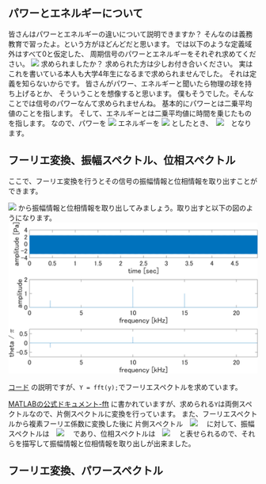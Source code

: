 ## パワーとエネルギーについて
皆さんはパワーとエネルギーの違いについて説明できますか？
そんなのは義務教育で習ったよ。という方がほどんどだと思います。
では以下のような定義域外はすべて0と仮定した、
周期信号のパワーとエネルギーをそれぞれ求めてください。
<img src="https://latex.codecogs.com/gif.latex?y(t)&space;=&space;\sqrt{2}&space;\sin{(20^3\pi&space;t)}&space;\mbox{&space;}&space;\{&space;t:0\leq&space;t&space;\leq&space;10&space;\}" />
求められましたか？
求められた方は少しお付き合いください。
実はこれを書いている本人も大学4年生になるまで求められませんでした。
それは定義を知らないからです。
皆さんがパワー、エネルギーと聞いたら物理の球を持ち上げるとか、
そういうことを想像すると思います。
僕もそうでした。そんなことでは信号のパワーなんて求められませんね。
基本的にパワーとは二乗平均値のことを指します。
そして、エネルギーとは二乗平均値に時間を乗じたものを指します。
なので、パワーを
<img src="https://latex.codecogs.com/gif.latex?P" />
エネルギーを
<img src="https://latex.codecogs.com/gif.latex?E" />
としたとき、　<img src="https://latex.codecogs.com/gif.latex?P&space;=&space;\frac{1}{T}&space;\int_{0}^{T}&space;|y(t)|^2&space;td&space;=&space;1&space;,&space;E&space;=&space;\int_{0}^{T}|y(t)|^2&space;td&space;=&space;10" />　となります。

## フーリエ変換、振幅スペクトル、位相スペクトル
ここで、フーリエ変換を行うとその信号の振幅情報と位相情報を取り出すことができます。

<img src="https://latex.codecogs.com/gif.latex?y(t)&space;=&space;\frac{1}{2}&space;\cos(4\times10^3\pi&space;t&space;-&space;\pi/4)&space;&plus;&space;\frac{3}{2}\cos(20\times10^3\pi&space;t&space;&plus;&space;\pi/3)&space;&plus;&space;\cos(30\times10^3\pi&space;t)" />
から振幅情報と位相情報を取り出してみましょう。取り出すと以下の図のようになります。
<img src="../img/ps/cos_wave.png" />

[コード](../prog/ps/ex3.m)
の説明ですが、`Y = fft(y);`でフーリエスペクトルを求めています。

[MATLABの公式ドキュメント-fft](https://jp.mathworks.com/help/matlab/ref/fft.html)
に書かれていますが、求められる`Y`は両側スペクトルなので、片側スペクトルに変換を行っています。
また、フーリエスペクトルから複素フーリエ係数に変換した後に
片側スペクトル　<img src="https://latex.codecogs.com/gif.latex?Z(f)" />　
に対して、振幅スペクトルは　<img src="https://latex.codecogs.com/gif.latex?|Z(f)|" />　
であり、位相スペクトルは　<img src="https://latex.codecogs.com/gif.latex?\tan^{-1}\left(\frac{Im\{Z(f)\}}{Re\{Z(f)\}}\right)" />　
と表せられるので、それらを描写して振幅情報と位相情報を取り出しが出来ました。

## フーリエ変換、パワースペクトル
